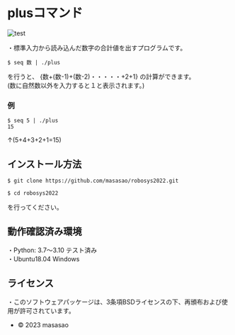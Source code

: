 # plusコマンド
![test](https://github.com/masasao/robosys2022/actions/workflows/test.yml/badge.svg)


・標準入力から読み込んだ数字の合計値を出すプログラムです。

`$ seq 数 | ./plus`

を行うと、 
{数+(数-1)+(数-2)・・・・・+2+1}
の計算ができます。  
(数に自然数以外を入力すると１と表示されます。)
### 例
`$ seq 5 | ./plus`  
`15`

↑(5+4+3+2+1=15)


## インストール方法
`$ git clone https://github.com/masasao/robosys2022.git`

`$ cd robosys2022`

を行ってください。

## 動作確認済み環境
・Python: 3.7〜3.10 テスト済み  
・Ubuntu18.04 Windows 
## ライセンス
・このソフトウェアパッケージは、3条項BSDライセンスの下、再頒布および使用が許可されています。


 * © 2023 masasao 

